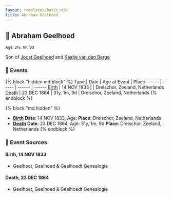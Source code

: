 ```yaml
---
layout: templates/basic.njk
title: Abraham Geelhoed
---
```

## 🔵 Abraham Geelhoed
<small>Age: 31y, 1m, 9d</small>

Son of [Joost Geelhoed](/people/7/72031888) and [Kaatje van den Berge](/people/3/32271874)

### 📆 Events

{% block "hidden md:block" %}
Type | Date | Age at Event | Place
------ | ------ | ------ | ------
[Birth](#event-event-2) | 14 NOV 1833 |  | Dreischor, Zeeland, Netherlands
[Death](#event-event-3) | 23 DEC 1864 | 31y, 1m, 9d | Dreischor, Zeeland, Netherlands
{% endblock %}

{% block "md:hidden" %}
- **[Birth](#event-event-2)**
**Date**: 14 NOV 1833, Age:
**Place**: Dreischor, Zeeland, Netherlands
- **[Death](#event-event-3)**
**Date**: 23 DEC 1864, Age: 31y, 1m, 9d
**Place**: Dreischor, Zeeland, Netherlands
{% endblock %}

### 📰 Event Sources

#### <a id="event-event-2"></a> Birth, 14 NOV 1833
* Geelhoet, Geelhoed & Geelhoedt Genealogie

#### <a id="event-event-3"></a> Death, 23 DEC 1864
* Geelhoet, Geelhoed & Geelhoedt Genealogie